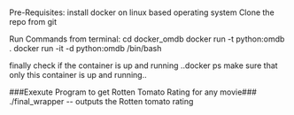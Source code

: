 ###
Pre-Requisites:
install docker on linux based operating system
Clone the repo from git


Run Commands from terminal:
cd docker_omdb
docker run -t python:omdb .
docker run -it -d python:omdb /bin/bash

finally check if the container is up and running ..docker ps
make sure that only this container is up and running..

###Exexute Program to get Rotten Tomato Rating for any movie###
./final_wrapper <movie-name>
-- outputs the Rotten tomato rating

